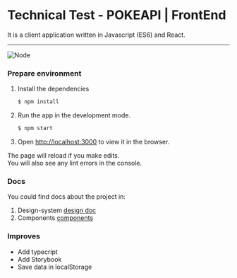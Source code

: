 # Technical Test - POKEAPI | FrontEnd

It is a client application written in Javascript (ES6) and React.

***


![Node](https://img.shields.io/badge/node-%3E%3D%2016.5-brightgreen.svg)


### Prepare environment


1. Install the dependencies


   ```bash
   $ npm install
   ```

2. Run the app in the development mode.

   ```bash
   $ npm start
   ```


3. Open [http://localhost:3000](http://localhost:3000) to view it in the browser.

The page will reload if you make edits.\
You will also see any lint errors in the console.

### Docs
You could find docs about the project in:
1. Design-system [design doc](https://docs.google.com/document/d/1mVnoCmOdJljHphGzBY2GuiNX1HVx67IvDBK-_CQ_fI8/edit?usp=sharing)
2. Components [components ](https://drive.google.com/file/d/1R7E_65VQkezip-4V8pK9bR_zXX46n6Fz/view?usp=sharing)

### Improves
- Add typecript
- Add Storybook
- Save data in localStorage
